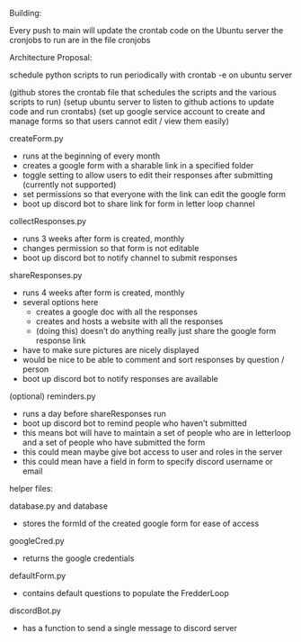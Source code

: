  Building:

Every push to main will update the crontab code on the Ubuntu server
the cronjobs to run are in the file cronjobs

Architecture Proposal:

schedule python scripts to run periodically with crontab -e on ubuntu server

(github stores the crontab file that schedules the scripts and the various scripts to run)
(setup ubuntu server to listen to github actions to update code and run crontabs)
(set up google service account to create and manage forms so that users cannot edit / view them easily)

createForm.py
- runs at the beginning of every month
- creates a google form with a sharable link in a specified folder
- toggle setting to allow users to edit their responses after submitting (currently not supported)
- set permissions so that everyone with the link can edit the google form
- boot up discord bot to share link for form in letter loop channel

collectResponses.py
- runs 3 weeks after form is created, monthly
- changes permission so that form is not editable
- boot up discord bot to notify channel to submit responses

shareResponses.py
- runs 4 weeks after form is created, monthly
- several options here
    - creates a google doc with all the responses
    - creates and hosts a website with all the responses
    - (doing this) doesn’t do anything really just share the google form response link
- have to make sure pictures are nicely displayed
- would be nice to be able to comment and sort responses by question / person
- boot up discord bot to notify responses are available

(optional)
reminders.py
- runs a day before shareResponses run
- boot up discord bot to remind people who haven’t submitted
- this means bot will have to maintain a set of people who are in letterloop and a set of people who have submitted the form
- this could mean maybe give bot access to user and roles in the server
- this could mean have a field in form to specify discord username or email


helper files:

database.py and database
- stores the formId of the created google form for ease of access

googleCred.py
- returns the google credentials

defaultForm.py
- contains default questions to populate the FredderLoop

discordBot.py
- has a function to send a single message to discord server
